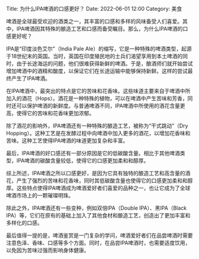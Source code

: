 Title: 为什么IPA啤酒的口感更好？
Date: 2022-06-01 12:00
Category: 美食

啤酒是全球最受欢迎的酒类之一，其丰富的口感和多样的风味备受人们喜爱。其中，IPA啤酒因其特殊的酿造工艺和口感而备受瞩目。那么，为什么IPA啤酒的口感更好呢？

IPA是“印度淡色艾尔”（India Pale Ale）的缩写，它是一种特殊的啤酒类型，起源于18世纪末的英国。当时，英国在印度殖民地的士兵们渴望享用到本土啤酒的同时，由于长途海运的问题，他们很难获得新鲜的啤酒。于是，酿酒师们就开始尝试增加啤酒中的酒精和酸度，以保证它们在长途运输中能够保持新鲜。这样的尝试最终产生了IPA啤酒。

在IPA啤酒中，最突出的特点是它的苦味和花香味。这些味道主要来自于啤酒中所加入的酒花（Hops）。酒花是一种特殊的植物，可以在啤酒中产生苦味和芳香，同时还可以保护啤酒的新鲜度。与普通啤酒不同，IPA啤酒中所使用的酒花含量更高，使得它的苦味和花香味更加浓郁。

除了酒花的影响外，IPA啤酒还有一种特殊的酿造工艺，被称为“干式跳动”（Dry Hopping）。这种工艺是在发酵过程中向啤酒中加入更多的酒花，以增加花香味和苦味。这种工艺使得IPA啤酒的味道更加复杂和丰富。

最后，IPA啤酒的好口感还有一部分原因是它的低碳酸含量。相比于其他啤酒类型，IPA啤酒的碳酸含量较低，使得它的口感更加柔和和醇厚。

综上所述，IPA啤酒之所以口感更好，是因为它具有独特的酿造工艺和高含量的酒花，产生了强烈的苦味和花香味，同时其低碳酸含量也使得它的口感更加柔和和醇厚。这些特点使得IPA啤酒成为啤酒爱好者们喜爱的品种之一，也让它成为了全球啤酒市场上的一颗璀璨明珠。

除此之外，IPA啤酒还有一些变种，例如双倍IPA（Double IPA）、黑IPA（Black IPA）等，它们在原有的基础上加入了其他食材和酿造工艺，创造出了更加丰富和多样化的口感。

最后值得一提的是，啤酒鉴赏是一门复杂的学问，啤酒爱好者们在品尝啤酒时需要注意色泽、香味、口感等多个方面。同时，在品尝IPA啤酒时，也需要适度饮用，以免因为苦味过强而影响身体健康。